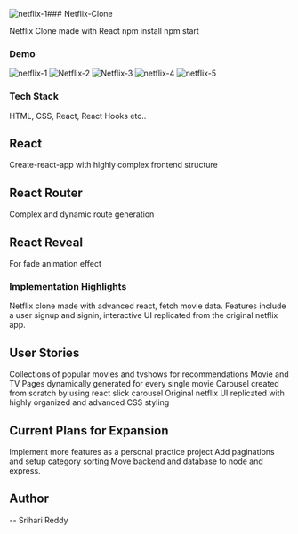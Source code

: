 ![netflix-1](https://github.com/SrihariReddyBSR/Netflix-clone/assets/147307563/9e7992cd-9140-4e04-8845-d135a50856c4)### Netflix-Clone

Netflix Clone made with React npm install  npm start 

### Demo



![netflix-1](https://github.com/SrihariReddyBSR/Netflix-clone/assets/147307563/00b52c30-f3b8-4ee6-884a-ec266ec88f64)
![Netflix-2](https://github.com/SrihariReddyBSR/Netflix-clone/assets/147307563/05b26516-060a-45ac-8092-c8ffda5a28cc)
![Netflix-3](https://github.com/SrihariReddyBSR/Netflix-clone/assets/147307563/4b498c47-fd04-4214-ae05-b56eec7b7255)
![netflix-4](https://github.com/SrihariReddyBSR/Netflix-clone/assets/147307563/e9fb99a2-9d0d-4829-af61-1a41c1958cf2)
![netflix-5](https://github.com/SrihariReddyBSR/Netflix-clone/assets/147307563/10947663-1047-4779-a464-f248255d6284)

### Tech Stack

HTML, CSS, React, React Hooks etc..

## React
Create-react-app with highly complex frontend structure
## React Router
Complex and dynamic route generation
## React Reveal
For fade animation effect

### Implementation Highlights
Netflix clone made with advanced react, fetch movie data. Features include a user signup and signin, interactive UI replicated from the original netflix app.

## User Stories
Collections of popular movies and tvshows for recommendations
Movie and TV Pages dynamically generated for every single movie
Carousel created from scratch by using react slick carousel
Original netflix UI replicated with highly organized and advanced CSS styling

## Current Plans for Expansion
Implement more features as a personal practice project
Add paginations and setup category sorting
Move backend and database to node and express.

## Author
-- Srihari Reddy
